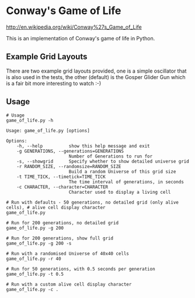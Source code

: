 # Conway's Game of Life

http://en.wikipedia.org/wiki/Conway%27s_Game_of_Life

This is an implementation of Conway's game of life in Python.


## Example Grid Layouts

There are two example grid layouts provided, one is a simple oscillator that is also used in the tests,
the other (default) is the Gosper Glider Gun which is a fair bit more interesting to watch :-)

## Usage

	# Usage
	game_of_life.py -h
	
	Usage: game_of_life.py [options]

	Options:
  		-h, --help 			show this help message and exit
  		-g GENERATIONS, --generations=GENERATIONS
							Number of Generations to run for
  		-s, --showgrid 		Specify whether to show detailed universe grid
  		-r RANDOM_SIZE, --randomsize=RANDOM_SIZE
							Build a random Universe of this grid size
  		-t TIME_TICK, --timetick=TIME_TICK
							The time interval of generations, in seconds
  		-c CHARACTER, --character=CHARACTER
							Character used to display a living cell

	# Run with defaults - 50 generations, no detailed grid (only alive cells), # alive cell display character
	game_of_life.py
	
	# Run for 200 generations, no detailed grid
	game_of_life.py -g 200
	
	# Run for 200 generations, show full grid 
	game_of_life.py -g 200 -s
	
	# Run with a randomised Universe of 40x40 cells  
	game_of_life.py -r 40
	
	# Run for 50 generations, with 0.5 seconds per generation
	game_of_life.py -t 0.5
	
	# Run with a custom alive cell display character
	game_of_life.py -c .
